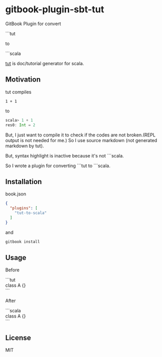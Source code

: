 # gitbook-plugin-sbt-tut

GitBook Plugin for convert 

\`\`\`tut 

to 

\`\`\`scala

[tut](https://github.com/tpolecat/tut) is doc/tutorial generator for scala.


## Motivation

tut compiles

```tut
1 + 1
```

to

```scala
scala> 1 + 1
res0: Int = 2
```


But, I just want to compile it to check if the codes are not broken.(REPL output is not needed for me.)
So I use source markdown (not generated markdown by tut).

But, syntax highlight is inactive because it's not \`\`\`scala.

So I wrote a plugin for converting \`\`\`tut to \`\`\`scala.

## Installation

book.json

```json
{
  "plugins": [
    "tut-to-scala"
  ]
}
```

and

```sh
gitbook install
```

## Usage

Before

\`\`\`tut  
class A {}  
\`\`\`

After

\`\`\`scala  
class A {}  
\`\`\`

## License

MIT
